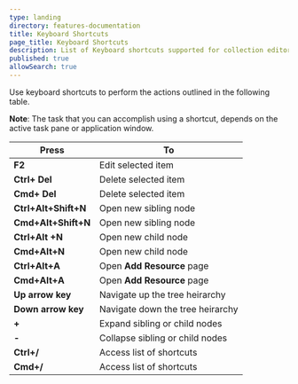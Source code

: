 ```yaml
---
type: landing
directory: features-documentation
title: Keyboard Shortcuts
page_title: Keyboard Shortcuts
description: List of Keyboard shortcuts supported for collection editor
published: true
allowSearch: true
---
```

Use keyboard shortcuts to perform the actions outlined in the following table. 

**Note**:  The task that you can accomplish using a shortcut, depends on the active task pane or application window.

Press | To
------|----
**F2**  | Edit selected item
**Ctrl+ Del** | Delete selected item
**Cmd+ Del**  | Delete selected item
**Ctrl+Alt+Shift+N** | Open new sibling node
**Cmd+Alt+Shift+N** | Open new sibling node
**Ctrl+Alt +N** | Open new child node
**Cmd+Alt+N** | Open new child node
**Ctrl+Alt+A** | Open **Add Resource** page
**Cmd+Alt+A**   | Open **Add Resource** page
**Up arrow key**  | Navigate up the tree heirarchy
**Down arrow key**  | Navigate down the tree heirarchy
**+** | Expand sibling or child nodes 
**-** | Collapse sibling or child nodes
**Ctrl+/** | Access list of shortcuts
**Cmd+/** |  Access list of shortcuts
